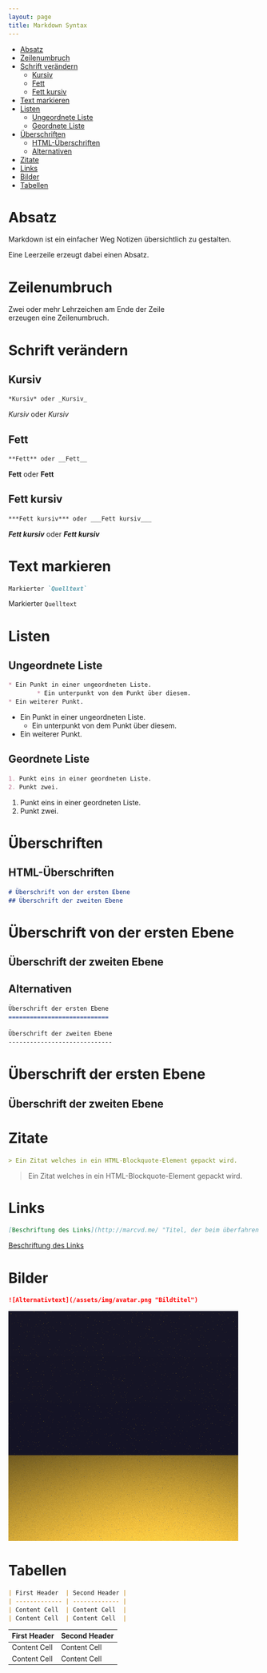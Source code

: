 ```yaml
---
layout: page
title: Markdown Syntax
---
```


* [Absatz](#absatz)
* [Zeilenumbruch](#zeilenumbruch)
* [Schrift verändern](#schrift-verändern)
    * [Kursiv](#kursiv)
    * [Fett](#fett)
    * [Fett kursiv](#fett-kursiv)
* [Text markieren](#text-markieren)
* [Listen](#listen)
    * [Ungeordnete Liste](#ungeordnete-liste)
    * [Geordnete Liste](#geordnete-liste)
* [Überschriften](#Überschriften)
    * [HTML-Überschriften](#html-Überschriften)
    * [Alternativen](#alternativen)
* [Zitate](#zitate)
* [Links](#links)
* [Bilder](#bilder)
* [Tabellen](#tabellen)

Absatz
======

Markdown ist ein einfacher Weg Notizen übersichtlich zu gestalten.

Eine Leerzeile erzeugt dabei einen Absatz.

Zeilenumbruch
=============

Zwei oder mehr Lehrzeichen am Ende der Zeile  
erzeugen eine Zeilenumbruch.

Schrift verändern
=================

Kursiv
------

```markdown
*Kursiv* oder _Kursiv_
```

*Kursiv* oder _Kursiv_

Fett
----

```markdown
**Fett** oder __Fett__
```

**Fett** oder __Fett__

Fett kursiv
-----------

```markdown
***Fett kursiv*** oder ___Fett kursiv___
```

***Fett kursiv*** oder ___Fett kursiv___

Text markieren
==============

```markdown
Markierter `Quelltext`
```

Markierter `Quelltext`

Listen
======

Ungeordnete Liste
-----------------

```markdown
* Ein Punkt in einer ungeordneten Liste.
		* Ein unterpunkt von dem Punkt über diesem.
* Ein weiterer Punkt.
```

* Ein Punkt in einer ungeordneten Liste.
    * Ein unterpunkt von dem Punkt über diesem.
* Ein weiterer Punkt.

Geordnete Liste
---------------

```markdown
1. Punkt eins in einer geordneten Liste.
2. Punkt zwei.
```

1. Punkt eins in einer geordneten Liste.
2. Punkt zwei.

Überschriften
=============

HTML-Überschriften
------------------

```markdown
# Überschrift von der ersten Ebene
## Überschrift der zweiten Ebene
```

# Überschrift von der ersten Ebene
## Überschrift der zweiten Ebene

Alternativen
------------

```markdown
Überschrift der ersten Ebene
============================

Überschrift der zweiten Ebene
-----------------------------
```

Überschrift der ersten Ebene
============================

Überschrift der zweiten Ebene
-----------------------------

Zitate
======

```markdown
> Ein Zitat welches in ein HTML-Blockquote-Element gepackt wird.
```
> Ein Zitat welches in ein HTML-Blockquote-Element gepackt wird.

Links
=====

```markdown
[Beschriftung des Links](http://marcvd.me/ "Titel, der beim überfahren mit der Maus angezeigt wird")
```

[Beschriftung des Links](http://marcvd.me/ "Titel, der beim überfahren mit der Maus angezeigt wird")

Bilder
======

```markdown
![Alternativtext](/assets/img/avatar.png "Bildtitel")
```

![Alternativtext](/assets/img/avatar.png "Bildtitel")

Tabellen
========

```markdown
| First Header  | Second Header |
| ------------- | ------------- |
| Content Cell  | Content Cell  |
| Content Cell  | Content Cell  |
```

| First Header  | Second Header |
| ------------- | ------------- |
| Content Cell  | Content Cell  |
| Content Cell  | Content Cell  |

